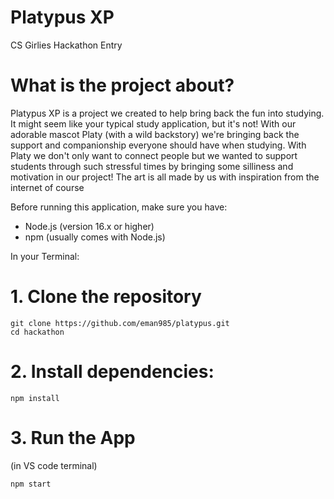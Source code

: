 # Platypus XP
CS Girlies Hackathon Entry

# What is the project about?
Platypus XP is a project we created to help bring back the fun into studying. It might seem like your typical study application, but it's not! With our adorable mascot Platy (with a wild backstory) we're bringing back the support and companionship everyone should have when studying. With Platy we don't only want to connect people but we wanted to support students through such stressful times by bringing some silliness and motivation in our project! The art is all made by us with inspiration from the internet of course

Before running this application, make sure you have:
 - Node.js (version 16.x or higher)
 - npm (usually comes with Node.js)

In your Terminal:
# 1. Clone the repository
 ```
git clone https://github.com/eman985/platypus.git
cd hackathon
```
# 2. Install dependencies:
   ```
   npm install
   ```
# 3. Run the App
   (in VS code terminal)
   ```
   npm start
   ```
